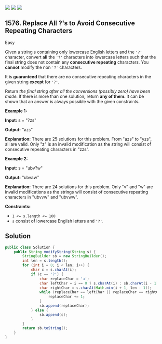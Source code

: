 [![](https://img.shields.io/github/stars/javadev/LeetCode-in-Java?label=Stars&style=flat-square)](https://github.com/javadev/LeetCode-in-Java)
[![](https://img.shields.io/github/forks/javadev/LeetCode-in-Java?label=Fork%20me%20on%20GitHub%20&style=flat-square)](https://github.com/javadev/LeetCode-in-Java/fork)
[![](https://img.shields.io/badge/-LeetCode%20in%20Kotlin-blue?style=flat-square)](https://github.com/javadev/LeetCode-in-Kotlin)

## 1576\. Replace All ?'s to Avoid Consecutive Repeating Characters

Easy

Given a string `s` containing only lowercase English letters and the `'?'` character, convert **all** the `'?'` characters into lowercase letters such that the final string does not contain any **consecutive repeating** characters. You **cannot** modify the non `'?'` characters.

It is **guaranteed** that there are no consecutive repeating characters in the given string **except** for `'?'`.

Return _the final string after all the conversions (possibly zero) have been made_. If there is more than one solution, return **any of them**. It can be shown that an answer is always possible with the given constraints.

**Example 1:**

**Input:** s = "?zs"

**Output:** "azs"

**Explanation:** There are 25 solutions for this problem. From "azs" to "yzs", all are valid. Only "z" is an invalid modification as the string will consist of consecutive repeating characters in "zzs".

**Example 2:**

**Input:** s = "ubv?w"

**Output:** "ubvaw"

**Explanation:** There are 24 solutions for this problem. Only "v" and "w" are invalid modifications as the strings will consist of consecutive repeating characters in "ubvvw" and "ubvww".

**Constraints:**

*   `1 <= s.length <= 100`
*   `s` consist of lowercase English letters and `'?'`.

## Solution

```java
public class Solution {
    public String modifyString(String s) {
        StringBuilder sb = new StringBuilder();
        int len = s.length();
        for (int i = 0; i < len; i++) {
            char c = s.charAt(i);
            if (c == '?') {
                char replaceChar = 'a';
                char leftChar = i == 0 ? s.charAt(i) : sb.charAt(i - 1);
                char rightChar = s.charAt(Math.min(i + 1, len - 1));
                while (replaceChar == leftChar || replaceChar == rightChar) {
                    replaceChar += 1;
                }
                sb.append(replaceChar);
            } else {
                sb.append(c);
            }
        }
        return sb.toString();
    }
}
```
